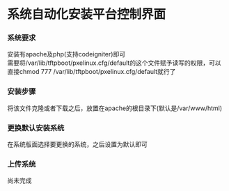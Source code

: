 # 系统自动化安装平台控制界面

### 系统要求
安装有apache及php(支持codeigniter)即可  
需要将/var/lib/tftpboot/pxelinux.cfg/default的这个文件赋予读写的权限，可以直接chmod 777 /var/lib/tftpboot/pxelinux.cfg/default就行了

### 安装步骤
将该文件克隆或者下载之后，放置在apache的根目录下(默认是/var/www/html)


### 更换默认安装系统
在系统版面选择要更换的系统，之后设置为默认即可

### 上传系统
尚未完成
